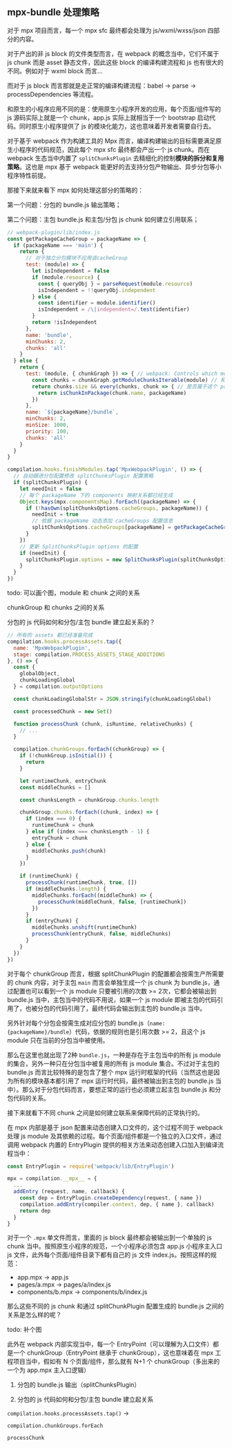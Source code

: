 ## mpx-bundle 处理策略

对于 mpx 项目而言，每一个 mpx sfc 最终都会处理为 js/wxml/wxss/json 四部分的内容。

对于产出的非 js block 的文件类型而言，在 webpack 的概念当中，它们不属于 js chunk 而是 asset 静态文件，因此这些 block 的编译构建流程和 js 也有很大的不同。例如对于 wxml block 而言...

而对于 js block 而言那就是走正常的编译构建流程：babel -> parse -> processDependencies 等流程。

和原生的小程序应用不同的是：使用原生小程序开发的应用，每个页面/组件写的 js 源码实际上就是一个 chunk，app.js 实际上就相当于一个 bootstrap 启动代码。同时原生小程序提供了 js 的模块化能力，这也意味着开发者需要自行去。

对于基于 webpack 作为构建工具的 Mpx 而言，编译构建输出的目标需要满足原生小程序的代码规范，因此每个 mpx sfc 最终都会产出一个 js chunk。而在 webpack 生态当中内置了 `splitChunksPlugin` 去精细化的控制**模块的拆分和复用策略**。这也是 mpx 基于 webpack 能更好的去支持分包产物输出、异步分包等小程序特性前提。

那接下来就来看下 mpx 如何处理这部分的策略的：

第一个问题：分包的 bundle.js 输出策略；

第二个问题：主包 bundle.js 和主包/分包 js chunk 如何建立引用联系；

```javascript
// webpack-plugin/lib/index.js
const getPackageCacheGroup = packageName => {
  if (packageName === 'main') {
    return {
      // 对于独立分包模块不应用该cacheGroup
      test: (module) => {
        let isIndependent = false
        if (module.resource) {
          const { queryObj } = parseRequest(module.resource)
          isIndependent = !!queryObj.independent
        } else {
          const identifier = module.identifier()
          isIndependent = /\|independent=/.test(identifier)
        }
        return !isIndependent
      },
      name: 'bundle',
      minChunks: 2,
      chunks: 'all'
    }
  } else {
    return {
      test: (module, { chunkGraph }) => { // webpack: Controls which modules are selected by this cache group
        const chunks = chunkGraph.getModuleChunksIterable(module) // 和这个 module 产生引用关系的所有 chunk
        return chunks.size && every(chunks, chunk => { // 是否属于这个 package
          return isChunkInPackage(chunk.name, packageName)
        })
      },
      name: `${packageName}/bundle`,
      minChunks: 2,
      minSize: 1000,
      priority: 100,
      chunks: 'all'
    }
  }
}

compilation.hooks.finishModules.tap('MpxWebpackPlugin', () => {
  // 自动跟进分包配置修改 splitChunksPlugin 配置策略
  if (splitChunksPlugin) {
    let needInit = false
    // 每个 packageName 下的 components 映射关系都已经生成
    Object.keys(mpx.componentsMap).forEach((packageName) => {
      if (!hasOwn(splitChunksOptions.cacheGroups, packageName)) {
        needInit = true
        // 依据 packageName 动态添加 cacheGroups 配置信息
        splitChunksOptions.cacheGroups[packageName] = getPackageCacheGroup(packageName)
      }
    })
    // 更新 SplitChunksPlugin options 的配置
    if (needInit) {
      splitChunksPlugin.options = new SplitChunksPlugin(splitChunksOptions).options
    }
  }
})
```

todo: 可以画个图，module 和 chunk 之间的关系

chunkGroup 和 chunks 之间的关系


分包的 js 代码如何和分包/主包 bundle 建立起关系的？

```javascript
// 所有的 assets 都已经准备完成
compilation.hooks.processAssets.tap({
  name: 'MpxWebpackPlugin',
  stage: compilation.PROCESS_ASSETS_STAGE_ADDITIONS
}, () => {
  const {
    globalObject,
    chunkLoadingGlobal
  } = compilation.outputOptions

  const chunkLoadingGlobalStr = JSON.stringify(chunkLoadingGlobal)

  const processedChunk = new Set()

  function processChunk (chunk, isRuntime, relativeChunks) {
    // ...
  }

  compilation.chunkGroups.forEach((chunkGroup) => {
    if (!chunkGroup.isInitial()) {
      return
    }

    let runtimeChunk, entryChunk
    const middleChunks = []

    const chunksLength = chunkGroup.chunks.length

    chunkGroup.chunks.forEach((chunk, index) => {
      if (index === 0) {
        runtimeChunk = chunk
      } else if (index === chunksLength - 1) {
        entryChunk = chunk
      } else {
        middleChunks.push(chunk)
      }
    })

    if (runtimeChunk) {
      processChunk(runtimeChunk, true, [])
      if (middleChunks.length) {
        middleChunks.forEach((middleChunk) => {
          processChunk(middleChunk, false, [runtimeChunk])
        })
      }
      if (entryChunk) {
        middleChunks.unshift(runtimeChunk)
        processChunk(entryChunk, false, middleChunks)
      }
    }
  })
})
```

对于每个 chunkGroup 而言，根据 splitChunkPlugin 的配置都会按需生产所需要的 chunk 内容，对于主包 `main` 而言会单独生成一个 js chunk 为 bundle.js，通过配置也可以看到一个 js module 只要被引用的次数 >= 2次，它都会被输出到 bundle.js 当中，主包当中的代码不用说，如果一个 js module 即被主包的代码引用了，也被分包的代码引用了，最终代码会输出到主包的 bundle.js 当中。

另外针对每个分包会按需生成对应分包的 bundle.js（`name: {packageName}/bundle`）代码，依据的规则也是引用次数 >= 2，且这个 js module 只在当前的分包当中被使用。

那么在这里也就出现了2种 `bundle.js`，一种是存在于主包当中的所有 js module 的集合，另外一种只在分包当中被复用的所有 js module 集合。不过对于主包的 bundle.js 而言比较特殊的是包含了整个 mpx 运行时框架的代码（当然这也是因为所有的模块基本都引用了 mpx 运行时代码，最终被输出到主包的 bundle.js 当中）。那么对于分包代码而言，要想正常的运行也必须建立起主包 bundle.js 和分包代码的关系。

接下来就看下不同 chunk 之间是如何建立联系来保障代码的正常执行的。

在 mpx 内部是基于 json 配置来动态创建入口文件的，这个过程不同于 webpack 处理 js module 及其依赖的过程。每个页面/组件都是一个独立的入口文件，通过调用 webpack 内置的 EntryPlugin 提供的相关方法来动态创建入口加入到编译流程当中：

```javascript
const EntryPlugin = require('webpack/lib/EntryPlugin')

mpx = compilation.__mpx__ = {
  ...
  addEntry (request, name, callback) {
    const dep = EntryPlugin.createDependency(request, { name })
    compilation.addEntry(compiler.context, dep, { name }, callback)
    return dep
  }
}
```

对于一个 `.mpx` 单文件而言，里面的 js block 最终都会被输出到一个单独的 js chunk 当中。按照原生小程序的规范，一个小程序必须包含 app.js 小程序主入口 js 文件，此外每个页面/组件目录下都有自己的 js 文件 index.js。按照这样的规范：

* app.mpx -> app.js
* pages/a.mpx -> pages/a/index.js
* components/b.mpx -> components/b/index.js

那么这些不同的 js chunk 和通过 splitChunkPlugin 配置生成的 bundle.js 之间的关系是怎么样的呢？

todo: 补个图


此外在 webpack 内部实现当中，每一个 EntryPoint（可以理解为入口文件）都是一个 chunkGroup（EntryPoint 继承于 chunkGroup），这也意味着在 mpx 工程项目当中，假如有 N 个页面/组件，那么就有 N+1 个 chunkGroup（多出来的一个为 app.mpx 主入口逻辑）




1. 分包的 bundle.js 输出（splitChunksPlugin）

2. 分包的 js 代码如何和分包/主包 bundle 建立起关系

`compilation.hooks.processAssets.tap()` ->

`compilation.chunkGroups.forEach`

`processChunk`